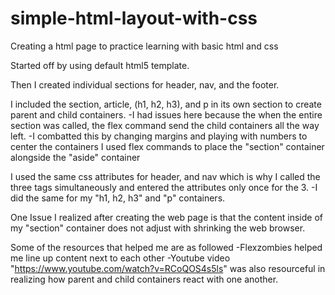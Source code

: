 # simple-html-layout-with-css

Creating a html page to practice learning with basic html and css
 
Started off by using default html5 template.

Then I created individual sections for header, nav, and the footer.

I included the section, article, (h1, h2, h3), and p in its own section to create parent and child containers.
    -I had issues here because the when the entire section was called, the flex command send the child containers all the way left. 
        -I combatted this by changing margins and playing with numbers to center the containers
I used flex commands to place the "section" container alongside the "aside" container

I used the same css attributes for header, and nav which is why I called the three tags simultaneously and entered the attributes only once for the 3.
    -I did the same for my "h1, h2, h3" and "p" containers.

One Issue I realized after creating the web page is that the content inside of my "section" container does not adjust with shrinking the web browser. 

Some of the resources that helped me are as followed
    -Flexzombies helped me line up content next to each other
    -Youtube video "https://www.youtube.com/watch?v=RCoQOS4s5ls" was also resourceful in realizing how parent and child containers react with one another.

